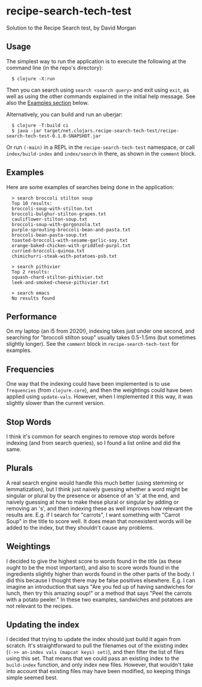 # recipe-search-tech-test

Solution to the Recipe Search test, by David Morgan

## Usage

The simplest way to run the application is to execute the following at the command line (in the repo's directory):

```
  $ clojure -X:run
```

Then you can search using `search <search query>` and exit using `exit`, as well as using the other commands
explained in the initial help message. See also the [Examples section](#Examples) below.

Alternatively, you can build and run an uberjar:

```
  $ clojure -T:build ci
  $ java -jar target/net.clojars.recipe-search-tech-test/recipe-search-tech-test-0.1.0-SNAPSHOT.jar
```

Or run `(-main)` in a REPL in the `recipe-search-tech-test` namespace, or call `index/build-index` and `index/search`
in there, as shown in the `comment` block.

## Examples

Here are some examples of searches being done in the application:

```
  > search broccoli stilton soup
  Top 10 results:
  broccoli-soup-with-stilton.txt
  broccoli-bulghur-stilton-grapes.txt
  cauliflower-stilton-soup.txt
  broccoli-soup-with-gorgonzola.txt
  purple-sprouting-broccoli-bean-and-pasta.txt
  broccoli-bean-pasta-soup.txt
  toasted-broccoli-with-sesame-garlic-soy.txt
  orange-baked-chicken-with-griddled-purpl.txt
  curried-broccoli-quinoa.txt
  chimichurri-steak-with-potatoes-psb.txt

  > search pithivier
  Top 2 results:
  squash-chard-stilton-pithivier.txt
  leek-and-smoked-cheese-pithivier.txt

  > search emacs
  No results found
```

## Performance

On my laptop (an i5 from 2020!), indexing takes just under one second, and searching for "broccoli stilton soup" usually
takes 0.5-1.5ms (but sometimes slightly longer). See the `comment` block in `recipe-search-tech-test` for examples.

## Frequencies

One way that the indexing could have been implemented is to use `frequencies` (from `clojure.core`), and then the
weightings could have been applied using `update-vals`. However, when I implemented it this way, it was slightly
slower than the current version.

## Stop Words

I think it's common for search engines to remove stop words before indexing (and from search queries), so I found a list
online and did the same.

## Plurals

A real search engine would handle this much better (using stemming or lemmatization), but I think just naively guessing
whether a word might be singular or plural by the presence or absence of an 's' at the end, and naively guessing at how
to make these plural or singular by adding or removing an 's', and then indexing these as well improves how relevant the
results are. E.g. if I search for "carrots", I want something with "Carrot Soup" in the title to score well. It does
mean that nonexistent words will be added to the index, but they shouldn't cause any problems.

## Weightings

I decided to give the highest score to words found in the title (as these ought to be the most important), and also to
score words found in the ingredients slightly higher than words found in the other parts of the body. I did this because
I thought there may be false positives elsewhere. E.g. I can imagine an introduction that says "Are you fed up of having
sandwiches for lunch, then try this amazing soup!" or a method that says "Peel the carrots with a potato peeler." In
these two examples, sandwiches and potatoes are not relevant to the recipes.

## Updating the index
I decided that trying to update the index should just build it again from scratch. It's straightforward to pull the
filenames out of the existing index (`(->> an-index vals (mapcat keys) set)`), and then filter the list of files using
this set. That means that we could pass an existing index to the `build-index` function, and only index new files.
However, that wouldn't take into account that existing files may have been modified, so keeping things simple seemed
best.


